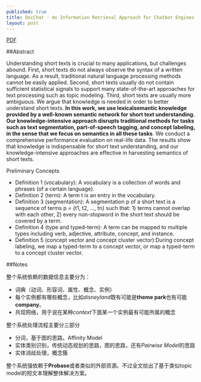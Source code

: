 ```yaml
---
published: true
title: DocChat - An Information Retrieval Approach for Chatbot Engines Using Unstructured Documents
layout: post
---
```


[PDF](https://www.microsoft.com/en-us/research/publication/short-text-understanding-through-lexical-semantic-analysis/)



##Abstract

Understanding short texts is crucial to many applications, but challenges abound. First, short texts do not always observe the syntax of a written language. As a result, traditional natural language processing methods cannot be easily applied. Second, short texts usually do not contain sufficient statistical signals to support many state-of-the-art approaches for text processing such as topic modeling. Third, short texts are usually more ambiguous. We argue that knowledge is needed in order to better understand short texts. **In this work, we use lexicalsemantic knowledge provided by a well-known semantic network for short text understanding. Our knowledge-intensive approach disrupts traditional methods for tasks such as text segmentation, part-of-speech tagging, and concept labeling, in the sense that we focus on semantics in all these tasks**. We conduct a comprehensive performance evaluation on real-life data. The results show that knowledge is indispensable for short text understanding, and our knowledge-intensive approaches are effective in harvesting semantics of short texts.

Preliminary Concepts

* Definition 1 (vocabulary): A vocabulary is a collection ofwords and phrases (of a certain language).
* Definition 2 (term): A term t is an entry in the vocabulary.
* Definition 3 (segmentation): A segmentation p of a short text is a sequence of terms p = {t1, t2, ..., tn} such that: 1) terms cannot overlap with each other,  2) every non-stopword in the short text should be covered by a term.
* Definition 4 (type and typed-term): A term can be mapped to multiple types including verb, adjective, attribute, concept, and instance.
* Definition 5 (concept vector and concept cluster vector):During concept labeling, we map a typed-term to a concept vector, or map a typed-term to a concept cluster vector.

##Notes

整个系统依赖的数据信息主要分为：

* 词典（动词、形容词、属性、概念、实例）
* 每个实例都有哪些概念，比如*disneyland*既有可能是**theme park**也有可能**company**。
* 共现网络，用于说在某种*context*下面某一个实例最有可能所属的概念

整个系统处理流程主要分三部分

* 分词，基于图的思路。Affinity Model
* 实体类别识别，传统动态规划的思路，图的思路，还有*Pairwise Model*的思路
* 实体消歧处理，概念簇


整个系统强依赖于**Probase**或者类似的外部资源。不过全文给出了基于类似topic model的短文本理解整体解决方案。